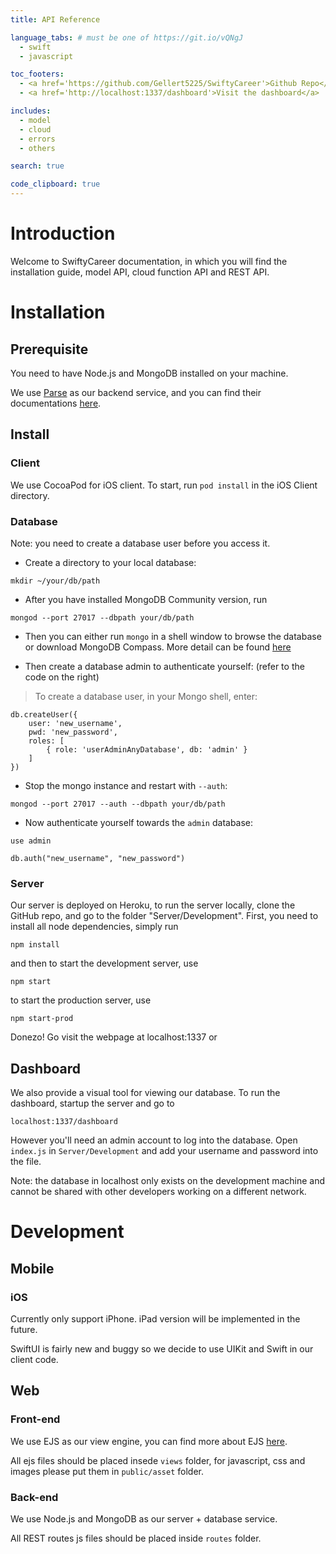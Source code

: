 ```yaml
---
title: API Reference

language_tabs: # must be one of https://git.io/vQNgJ
  - swift
  - javascript

toc_footers:
  - <a href='https://github.com/Gellert5225/SwiftyCareer'>Github Repo</a>
  - <a href='http://localhost:1337/dashboard'>Visit the dashboard</a>

includes:
  - model
  - cloud
  - errors
  - others

search: true

code_clipboard: true
---
```


# Introduction

Welcome to SwiftyCareer documentation, in which you will find the installation guide, model API, cloud function API and REST API.


# Installation

## Prerequisite

You need to have Node.js and MongoDB installed on your machine. 

We use [Parse](http://parseplatform.org) as our backend service, and you can find their documentations [here](http://docs.parseplatform.org).

## Install

### Client

We use CocoaPod for iOS client. To start, run `pod install` in the iOS Client directory.

### Database

<aside class="notice">
Note: you need to create a database user before you access it.
</aside>

- Create a directory to your local database:

`mkdir ~/your/db/path`

- After you have installed MongoDB Community version, run 

`mongod --port 27017 --dbpath your/db/path`

- Then you can either run `mongo` in a shell window to browse the database or download MongoDB Compass. More detail can be found [here](https://docs.mongodb.com/manual/administration/install-community/)

- Then create a database admin to authenticate yourself: (refer to the code on the right)

> To create a database user, in your Mongo shell, enter: 

```shell
db.createUser({
    user: 'new_username',
    pwd: 'new_password',
    roles: [
        { role: 'userAdminAnyDatabase', db: 'admin' }
    ]
})
```

- Stop the mongo instance and restart with `--auth`:

`mongod --port 27017 --auth --dbpath your/db/path`

- Now authenticate yourself towards the `admin` database:

`use admin`

`db.auth("new_username", "new_password")`

### Server

Our server is deployed on Heroku, to run the server locally, clone the GitHub repo, and go to the folder "Server/Development". First, you need to install all node dependencies, simply run

`npm install` 

and then to start the development server, use

`npm start` 

to start the production server, use

`npm start-prod`

Donezo! Go visit the webpage at localhost:1337 or 

## Dashboard

We also provide a visual tool for viewing our database. To run the dashboard, startup the server and go to 

`localhost:1337/dashboard`

However you'll need an admin account to log into the database. Open `index.js` in `Server/Development` and add your username and password into the file.

<aside class="notice">
Note: the database in localhost only exists on the development machine and cannot be shared with other developers working on a different network. 
</aside>

# Development

## Mobile

### iOS

Currently only support iPhone. iPad version will be implemented in the future. 

SwiftUI is fairly new and buggy so we decide to use UIKit and Swift in our client code.

## Web

### Front-end

We use EJS as our view engine, you can find more about EJS [here](http://ejs.co). 

All ejs files should be placed insede `views` folder, for javascript, css and images please put them in `public/asset` folder.

### Back-end

We use Node.js and MongoDB as our server + database service. 

All REST routes js files should be placed inside `routes` folder.
